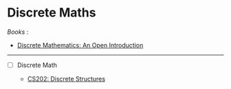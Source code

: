 # Discrete Maths

_Books_ : 
  - [Discrete Mathematics: An Open Introduction](https://discrete.openmathbooks.org/dmoi3/)

---

- [ ] Discrete Math

  - [CS202: Discrete Structures](https://learn.saylor.org/course/view.php?id=67)  
